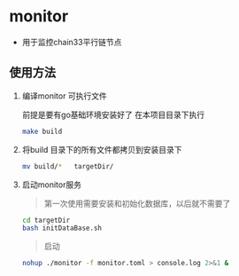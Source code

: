 # monitor

* 用于监控chain33平行链节点

## 使用方法

 1. 编译monitor 可执行文件

    前提是要有go基础环境安装好了
    在本项目目录下执行
    ```bash
    make build
    ```
 
 2. 将build 目录下的所有文件都拷贝到安装目录下
    ```bash
    mv build/*   targetDir/
    ```
 
 3. 启动monitor服务

    > 第一次使用需要安装和初始化数据库，以后就不需要了
     
     ```bash
     cd targetDir
     bash initDataBase.sh
     ```
    > 启动
    
     ```bash
     nohup ./monitor -f monitor.toml > console.log 2>&1 &
     ```
